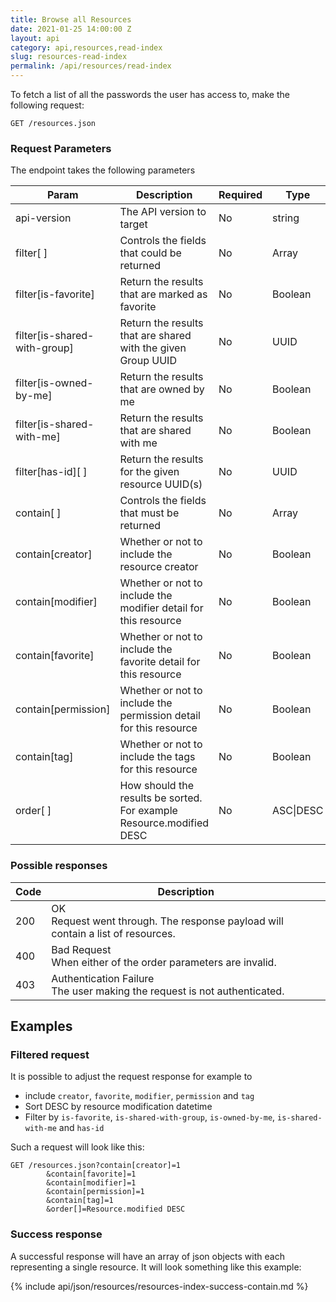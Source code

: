 ```yaml
---
title: Browse all Resources
date: 2021-01-25 14:00:00 Z
layout: api
category: api,resources,read-index
slug: resources-read-index
permalink: /api/resources/read-index
---
```


To fetch a list of all the passwords the user has access to, make the following request:
```
GET /resources.json
```

### Request Parameters

The endpoint takes the following parameters

<table class="table-parameters">
    <thead>
        <tr>
            <th>Param</th>
            <th>Description</th>
            <th>Required</th>
            <th>Type</th>
        </tr>
    </thead>
    <tbody>
        <tr>
            <td>api-version</td>
            <td>The API version to target</td>
            <td>No</td>
            <td>string</td>
        </tr>
        <tr>
            <td>filter[ ]</td>
            <td>Controls the fields that could be returned</td>
            <td>No</td>
            <td>Array</td>
        </tr>
        <tr>
            <td>filter[is-favorite]</td>
            <td>Return the results that are marked as favorite</td>
            <td>No</td>
            <td>Boolean</td>
        </tr>
        <tr>
            <td>filter[is-shared-with-group]</td>
            <td>Return the results that are shared with the given Group UUID</td>
            <td>No</td>
            <td>UUID</td>
        </tr>
        <tr>
            <td>filter[is-owned-by-me]</td>
            <td>Return the results that are owned by me</td>
            <td>No</td>
            <td>Boolean</td>
        </tr>
        <tr>
            <td>filter[is-shared-with-me]</td>
            <td>Return the results that are shared with me</td>
            <td>No</td>
            <td>Boolean</td>
        </tr>
        <tr>
            <td>filter[has-id][ ]</td>
            <td>Return the results for the given resource UUID(s)</td>
            <td>No</td>
            <td>UUID</td>
        </tr>
        <tr>
            <td>contain[ ]</td>
            <td>Controls the fields that must be returned</td>
            <td>No</td>
            <td>Array</td>
        </tr>
        <tr>
            <td>contain[creator]</td>
            <td>Whether or not to include the resource creator</td>
            <td>No</td>
            <td>Boolean</td>
        </tr>
        <tr>
            <td>contain[modifier]</td>
            <td>Whether or not to include the modifier detail for this resource</td>
            <td>No</td>
            <td>Boolean</td>
        </tr>
        <tr>
            <td>contain[favorite]</td>
            <td>Whether or not to include the favorite detail for this resource</td>
            <td>No</td>
            <td>Boolean</td>
        </tr>
        <tr>
            <td>contain[permission]</td>
            <td>Whether or not to include the permission detail for this resource</td>
            <td>No</td>
            <td>Boolean</td>
        </tr>
        <tr>
            <td>contain[tag]</td>
            <td>Whether or not to include the tags for this resource</td>
            <td>No</td>
            <td>Boolean</td>
        </tr>
        <tr>
            <td>order[ ]</td>
            <td>How should the results be sorted. For example Resource.modified DESC</td>
            <td>No</td>
            <td>ASC|DESC </td>
        </tr>
    </tbody>
</table>

### Possible responses

<table class="table-parameters">
    <thead>
        <tr>
            <th>Code</th>
            <th>Description</th>
        </tr>
    </thead>
    <tbody>
        <tr>
            <td>200</td>
            <td>OK<br/>
            Request went through. The response payload will contain a list of resources.</td>
        </tr>
        <tr>
            <td>400</td>
            <td>
                Bad Request<br/>
                When either of the order parameters are invalid.
            </td>
        </tr>
        <tr>
            <td>403</td>
            <td>Authentication Failure<br/>
            The user making the request is not authenticated.</td>
        </tr>
    </tbody>
</table>


## Examples
### Filtered request

It is possible to adjust the request response for example to
*   include `creator`, `favorite`, `modifier`, `permission` and `tag`
*   Sort DESC by resource modification datetime
*   Filter by `is-favorite`, `is-shared-with-group`, `is-owned-by-me`, `is-shared-with-me` and `has-id`

Such a request will look like this:

```
GET /resources.json?contain[creator]=1
        &contain[favorite]=1
        &contain[modifier]=1
        &contain[permission]=1
        &contain[tag]=1
        &order[]=Resource.modified DESC
```

### Success response
A successful response will have an array of json objects with each representing a single resource. It will look something like this example:

{% include api/json/resources/resources-index-success-contain.md %}
